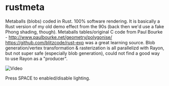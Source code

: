 # rustmeta
Metaballs (blobs) coded in Rust. 100% software rendering. It is basically a Rust version of my old demo effect from the 90s (back then we'd use a fake Phong shading, though).
Metaballs tables/original C code from Paul Bourke - http://www.paulbourke.net/geometry/polygonise/
https://github.com/blitzcode/rust-exp was a great learning source.
Blob generation/vertex transformation & rasterization is all parallelizd with Rayon, but not super safe (especially blob generation), could not find a good way to use Rayon as a "producer".

![Video](video.gif "Short video")

Press SPACE to enabled/disable lighting.

